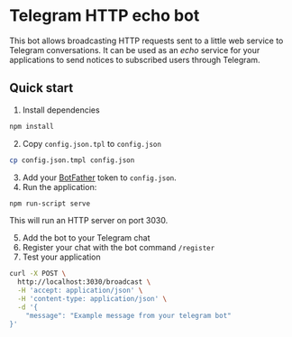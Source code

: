 # Telegram HTTP echo bot

This bot allows broadcasting HTTP requests sent to a little web service to Telegram conversations.
It can be used as an *echo* service for your applications to send notices to subscribed users
through Telegram.

## Quick start

1. Install dependencies

```sh
npm install
```

2. Copy `config.json.tpl` to `config.json`

```sh
cp config.json.tmpl config.json
```

3. Add your [BotFather](https://core.telegram.org/bots#6-botfather) token to `config.json`.
4. Run the application:

```sh
npm run-script serve
```

This will run an HTTP server on port 3030.

5. Add the bot to your Telegram chat
6. Register your chat with the bot command `/register`
7. Test your application

```sh
curl -X POST \
  http://localhost:3030/broadcast \
  -H 'accept: application/json' \
  -H 'content-type: application/json' \
  -d '{
	"message": "Example message from your telegram bot"
}'
```
